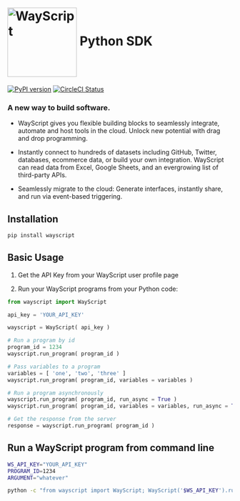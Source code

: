 # [<img src="https://user-images.githubusercontent.com/31461850/53454621-a1b39500-39dc-11e9-9b3c-276451d42437.png" width="155px" alt="WayScript" align="center">](https://wayscript.com) Python SDK

[![PyPI version](https://img.shields.io/pypi/v/wayscript.svg?color=blue)](https://pypi.python.org/pypi/wayscript/) [![CircleCI Status](https://circleci.com/gh/wayscript/wayscript-python/tree/master.svg?style=shield)](https://circleci.com/gh/wayscript/wayscript-python/tree/master)

### A new way to build software.

* WayScript gives you flexible building blocks to seamlessly integrate, automate and host tools in the cloud. Unlock new potential with drag and drop programming.

* Instantly connect to hundreds of datasets including GitHub, Twitter, databases, ecommerce data, or build your own integration. WayScript can read data from Excel, Google Sheets, and an evergrowing list of third-party APIs.

* Seamlessly migrate to the cloud: Generate interfaces, instantly share, and run via event-based triggering. 

## Installation

```sh
pip install wayscript
```

## Basic Usage

1. Get the API Key from your WayScript user profile page

2. Run your WayScript programs from your Python code:

```python
from wayscript import WayScript

api_key = 'YOUR_API_KEY'

wayscript = WayScript( api_key )

# Run a program by id
program_id = 1234
wayscript.run_program( program_id )

# Pass variables to a program
variables = [ 'one', 'two', 'three' ]
wayscript.run_program( program_id, variables = variables )

# Run a program asynchronously
wayscript.run_program( program_id, run_async = True )
wayscript.run_program( program_id, variables = variables, run_async = True )

# Get the response from the server
response = wayscript.run_program( program_id )
```

## Run a WayScript program from command line
```sh
WS_API_KEY="YOUR_API_KEY"
PROGRAM_ID=1234
ARGUMENT="whatever"

python -c "from wayscript import WayScript; WayScript('$WS_API_KEY').run_program($PROGRAM_ID, '$ARGUMENT')"
```
